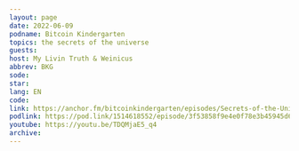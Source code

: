 ```yaml
---
layout: page
date: 2022-06-09
podname: Bitcoin Kindergarten
topics: the secrets of the universe
guests: 
host: My Livin Truth & Weinicus
abbrev: BKG
sode: 
star: 
lang: EN
code: 
link: https://anchor.fm/bitcoinkindergarten/episodes/Secrets-of-the-Universe-with-Dergigi--EP-153-e1jo4ii
podlink: https://pod.link/1514618552/episode/3f53858f9e4e0f78e3b45945d6a103da
youtube: https://youtu.be/TDQMjaE5_q4
archive: 
---
```

